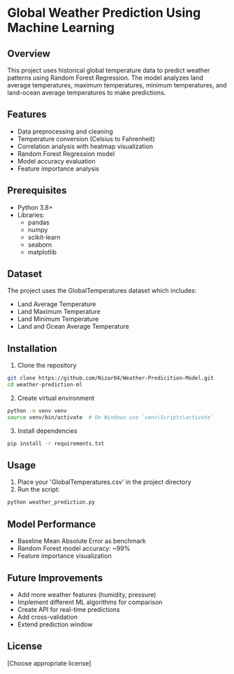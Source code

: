 # Global Weather Prediction Using Machine Learning

## Overview
This project uses historical global temperature data to predict weather patterns using Random Forest Regression. The model analyzes land average temperatures, maximum temperatures, minimum temperatures, and land-ocean average temperatures to make predictions.

## Features
- Data preprocessing and cleaning
- Temperature conversion (Celsius to Fahrenheit)
- Correlation analysis with heatmap visualization
- Random Forest Regression model
- Model accuracy evaluation
- Feature importance analysis

## Prerequisites
- Python 3.8+
- Libraries:
  - pandas
  - numpy
  - scikit-learn
  - seaborn
  - matplotlib

## Dataset
The project uses the GlobalTemperatures dataset which includes:
- Land Average Temperature
- Land Maximum Temperature
- Land Minimum Temperature
- Land and Ocean Average Temperature

## Installation
1. Clone the repository
```bash
git clone https://github.com/Nizar04/Weather-Predicition-Model.git
cd weather-prediction-ml
```

2. Create virtual environment
```bash
python -m venv venv
source venv/bin/activate  # On Windows use `venv\Scripts\activate`
```

3. Install dependencies
```bash
pip install -r requirements.txt
```

## Usage
1. Place your 'GlobalTemperatures.csv' in the project directory
2. Run the script:
```bash
python weather_prediction.py
```

## Model Performance
- Baseline Mean Absolute Error as benchmark
- Random Forest model accuracy: ~99%
- Feature importance visualization

## Future Improvements
- Add more weather features (humidity, pressure)
- Implement different ML algorithms for comparison
- Create API for real-time predictions
- Add cross-validation
- Extend prediction window

## License
[Choose appropriate license]
